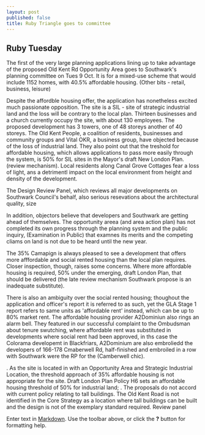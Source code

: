 ```yaml
---
layout: post
published: false
title: Ruby Triangle goes to committee
---
```

## Ruby Tuesday

The first of the very large planning applications lining up to take advantage of the proposed Old Kent Rd Opportunity Area goes to Southwark's planning committee on Tues 9 Oct.  It is for a mixed-use scheme that would include 1152 homes, with 40.5% affordable housing. (Other bits - retail, business, leisure)

Despite the affordble housing offer, the application has nonetheless excited much passionate opposition.  The site is a SIL - site of strategic industrial land and the loss will be contrary to the local plan.  Thirteen businesses and a church currently occupy the site, with about 130 employees.  The proposed development has 3 towers, one of 48 storeys another of 40 storeys.  The Old Kent People, a coalition of residents, businesses and community groups and Vital OKR, a business group, have objected because of the loss of industrial land.  They also point out that the treshold for affordable housing, which allows applications to pass more easily through the system, is 50% for SIL sites in the Mayor's draft New London Plan. (review mechanism). Local residents along Canal Grove Cottages fear a loss of light, ans a detrimentl impact on the local environment from height and density of the development.

The Design Review Panel, which reviews all major developments on Southwark Council's behalf, also serious resevations about the architectural quality, size 

In addition, objectors believe that developers and Southwark are getting ahead of themselves.  The opportunity areea (and area action plan) has not completed its own progress through the planning system and the public inquiry, (Examination in Public) that examnes its merits and the competing cliams on land is not due to be heard until the new year.

The 35% Camapign is always pleased to see a development that offers more afffordable and social rented housing than the local plan requires.  Closer inspection, though, raises some concerns.  Where more affordable housing is required, 50% under the emerging, draft London Plan, that should be delivered (the late review mechanism Southwark propose is an inadequate substitute).

There is also an ambiguity over the social rented housing; thoughout the application and officer's report it is referred to as such, yet the GLA Stage 1 report refers to same units as 'affordable rent'  instead, which can be up to 80% market rent.  The affordable housing provider A2Dominiun also rings an alarm bell.  They featured in our successful complaint to the Ombudsman about tenure swutching, where affordable rent was substituted in developments where social rent had been approved, in ths case the Colorama developemt in Blackfriars,  A2Dominium are also embroliedd the developers of 166-178 Cmaberwell Rd, half-finished and embroiled in a row with Southwark  were the RP for the (Camberwell chic).



.
As the site is located in with an Opportunity Area and Strategic Industrial
Location, the threshold approach of 35% affordable housing is not appropriate for
the site. Draft London Plan Policy H6 sets an affordable housing threshold of 50%
for industrial land;
.
The proposals do not accord with current policy relating to tall buildings. The Old
Kent Road is not identified in the Core Strategy as a location where tall buildings
can be built and the design is not of the exemplary standard required.  Review panel


Enter text in [Markdown](http://daringfireball.net/projects/markdown/). Use the toolbar above, or click the **?** button for formatting help.
